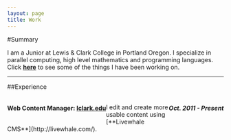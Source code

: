 ```yaml
---
layout: page
title: Work
---
```

#Summary

I am a Junior at Lewis & Clark College in Portland Oregon. I specialize in parallel computing, high level mathematics and programming languages. Click [**here**](/projects) to see some of the things I have been working on.

---
##Experience
<div style="clear: both">
<h4 style="float: left" >Web Content Manager: <a href="http://lclark.edu"><strong>lclark.edu</strong></a></h4> 
<h5 style="float: right"> Oct. 2011 - Present</h5>
</div><br>
I edit and create more usable content using [**Livewhale CMS**](http://livewhale.com/).



